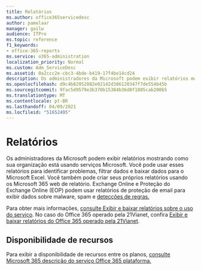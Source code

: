 ```yaml
---
title: Relatórios
ms.author: office365servicedesc
author: pamelaar
manager: gailw
audience: ITPro
ms.topic: reference
f1_keywords:
- office-365-reports
ms.service: o365-administration
localization_priority: Normal
ms.custom: Adm_ServiceDesc
ms.assetid: 0a2ccc2e-cbc3-4bde-b419-17f4be14cd24
description: Os administradores da Microsoft podem exibir relatórios mostrando como sua organização está usando serviços Microsoft. Você pode usar esses relatórios para identificar problemas, filtrar dados e baixar dados para o Microsoft Excel. Você também pode criar seus próprios relatórios usando os Microsoft 365 web de relatório. Exchange Online e Proteção do Exchange Online (EOP) podem usar relatórios de proteção de email para exibir dados sobre detecções de malware, spam e regra.
ms.openlocfilehash: d9c4b82952882e02142d386120347f7de554b45b
ms.sourcegitcommit: 9fac5d9579e3b370b15384b36d0f1805cab20065
ms.translationtype: MT
ms.contentlocale: pt-BR
ms.lasthandoff: 04/09/2021
ms.locfileid: "51652495"
---
```

# <a name="reports"></a>Relatórios

Os administradores da Microsoft podem exibir relatórios mostrando como sua organização está usando serviços Microsoft. Você pode usar esses relatórios para identificar problemas, filtrar dados e baixar dados para o Microsoft Excel. Você também pode criar seus próprios relatórios usando os Microsoft 365 web de relatório. Exchange Online e Proteção do Exchange Online (EOP) podem usar relatórios de proteção de email para exibir dados sobre malware, spam e [detecções de regras.](/exchange/monitoring/use-mail-protection-reports)
  
Para obter mais informações, [consulte Exibir e baixar relatórios sobre o uso do serviço](/microsoft-365/admin/activity-reports/activity-reports). No caso do Office 365 operado pela 21Vianet, confira [Exibir e baixar relatórios do Office 365 operado pela 21Vianet](/microsoft-365/admin/activity-reports/activity-reports).
  
## <a name="feature-availability"></a>Disponibilidade de recursos

Para exibir a disponibilidade de recursos entre os planos, [consulte Microsoft 365 descrição do serviço Office 365 plataforma.](office-365-platform-service-description.md)
